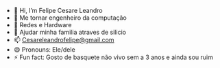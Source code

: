 - 👋 Hi, I’m Felipe Cesare Leandro
- 👀 Me tornar engenheiro da computação
- 🌱 Redes e Hardware
- 💞️ Ajudar minha familia atraves de silicio
- 📫 Cesareleandrofelipe@gmail.com
- 😄 Pronouns: Ele/dele
- ⚡ Fun fact: Gosto de basquete não vivo sem a 3 anos e ainda sou ruim

<!---
1SecF/1SecF is a ✨ special ✨ repository because its `README.md` (this file) appears on your GitHub profile.
You can click the Preview link to take a look at your changes.
--->
